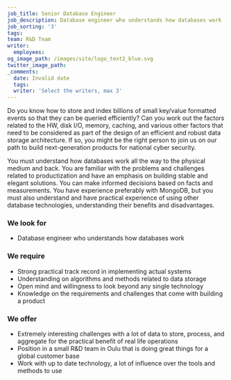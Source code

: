 ```yaml
---
job_title: Senior Database Engineer
job_description: Database engineer who understands how databases work
job_sorting: '3'
tags:
team: R&D Team
writer:
  employees:
og_image_path: /images/site/logo_text2_blue.svg
twitter_image_path:
_comments:
  date: Invalid date
  tags:
  writer: 'Select the writers, max 3'
---
```


Do you know how to store and index billions of small key/value formatted events so that they can be queried efficiently? Can you work out the factors related to the HW, disk I/O, memory, caching, and various other factors that need to be considered as part of the design of an efficient and robust data storage architecture. If so, you might be the right person to join us on our path to build next-generation products for national cyber security.

You must understand how databases work all the way to the physical medium and back. You are familiar with the problems and challenges related to productization and have an emphasis on building stable and elegant solutions. You can make informed decisions based on facts and measurements. You have experience preferably with MongoDB, but you must also understand and have practical experience of using other database technologies, understanding their benefits and disadvantages.

### We look for

* Database engineer who understands how databases work

### We require

* Strong practical track record in implementing actual systems
* Understanding on algorithms and methods related to data storage
* Open mind and willingness to look beyond any single technology
* Knowledge on the requirements and challenges that come with building a product

### We offer

* Extremely interesting challenges with a lot of data to store, process, and aggregate for the practical benefit of real life operations
* Position in a small R&D team in Oulu that is doing great things for a global customer base
* Work with up to date technology, a lot of influence over the tools and methods to use